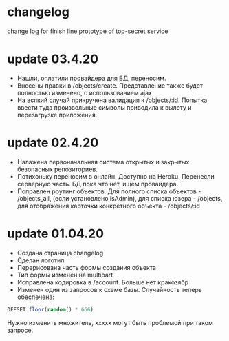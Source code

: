 # changelog
change log for finish line prototype of top-secret service

# update 03.4.20
- Нашли, оплатили провайдера для БД, переносим.
- Внесены правки в /objects/create. Представление также будет полностью изменено, с использованием ajax
- На всякий случай прикручена валидация к /objects/:id. Попытка ввести туда произвольные символы приводила к вылету и перезагрузке приложения. 

# update 02.4.20
- Налажена первоначальная система открытых и закрытых безопасных репозиториев.
- Потихоньку переносим в онлайн. Доступно на Heroku. Перенесли серверную часть. БД пока что нет, ищем провайдера.
- Поправлен роутинг объектов. Для полного списка объектов - /objects_all, (если установлено isAdmin), для списка юзера - /objects, для отображения карточки конкретного объекта - /objects/:id

# update 01.04.20 
- Создана страница сhangelog
- Сделан логотип
- Перерисована часть формы создания объекта
- Тип формы изменен на multipart
- Исправлена кодировка в /account. Больше нет кракозябр
- Изменен один из запросов к схеме базы. Случайность теперь обеспечена: 
```sql
OFFSET floor(random() * 666) 
``` 
Нужно изменить множитель, ххххх могут быть проблемой при таком запросе.


